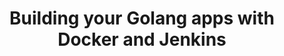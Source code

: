 ---
layout: post
type: post
tags:
- Go
- Golang
- Jenkins
- CI
- Continuous Integration
- DevOps
published: false
title: Building your Golang apps with Docker and Jenkins
---
